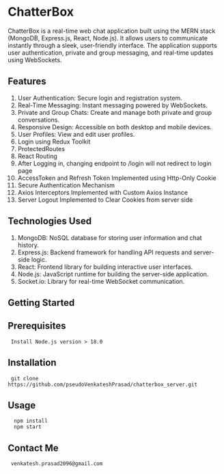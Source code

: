 # ChatterBox

ChatterBox is a real-time web chat application built using the MERN stack (MongoDB, Express.js, React, Node.js). It allows users to communicate instantly through a sleek, user-friendly interface. The application supports user authentication, private and group messaging, and real-time updates using WebSockets.

## Features
1. User Authentication: Secure login and registration system.
2. Real-Time Messaging: Instant messaging powered by WebSockets.
3. Private and Group Chats: Create and manage both private and group conversations.
4. Responsive Design: Accessible on both desktop and mobile devices.
5. User Profiles: View and edit user profiles.
6. Login using Redux Toolkit
7. ProtectedRoutes 
8. React Routing
9. After Logging in, changing endpoint to /login will not redirect to login page
10. AccessToken and Refresh Token Implemented using Http-Only Cookie
11. Secure Authentication Mechanism
12. Axios Interceptors Implemented with Custom Axios Instance
13. Server Logout Implemented to Clear Cookies from server side


## Technologies Used

1. MongoDB: NoSQL database for storing user information and chat history.
2. Express.js: Backend framework for handling API requests and server-side logic.
3. React: Frontend library for building interactive user interfaces.
4. Node.js: JavaScript runtime for building the server-side application.
5. Socket.io: Library for real-time WebSocket communication.

## Getting Started

## Prerequisites
     Install Node.js version > 18.0
## Installation
     git clone https://github.com/pseudoVenkateshPrasad/chatterbox_server.git
## Usage
      npm install
      npm start
## Contact Me
     venkatesh.prasad2096@gmail.com
   
